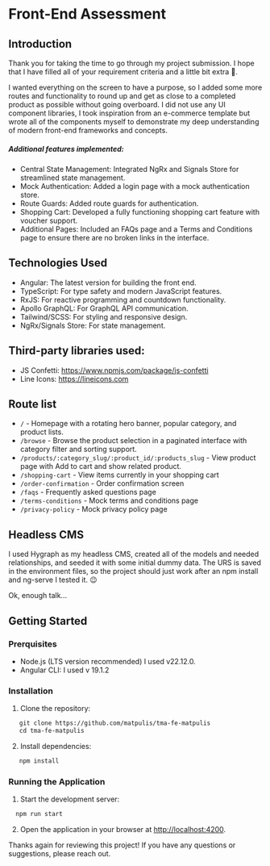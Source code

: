 # Front-End Assessment

## Introduction

Thank you for taking the time to go through my project submission. I hope that I have filled all of your requirement criteria and a little bit extra 🤖.

I wanted everything on the screen to have a purpose, so I added some more routes and functionality to round up and get as close to a completed product as possible without going overboard. I did not use any UI component libraries, I took inspiration from an e-commerce template but wrote all of the components myself to demonstrate my deep understanding of modern front-end frameworks and concepts.

##### Additional features implemented:

- Central State Management: Integrated NgRx and Signals Store for streamlined state management.
- Mock Authentication: Added a login page with a mock authentication store.
- Route Guards: Added route guards for authentication.
- Shopping Cart: Developed a fully functioning shopping cart feature with voucher support.
- Additional Pages: Included an FAQs page and a Terms and Conditions page to ensure there are no broken links in the interface.

## Technologies Used

- Angular: The latest version for building the front end.
- TypeScript: For type safety and modern JavaScript features.
- RxJS: For reactive programming and countdown functionality.
- Apollo GraphQL: For GraphQL API communication.
- Tailwind/SCSS: For styling and responsive design.
- NgRx/Signals Store: For state management.

## Third-party libraries used:

- JS Confetti: https://www.npmjs.com/package/js-confetti
- Line Icons: https://lineicons.com

## Route list

- `/` - Homepage with a rotating hero banner, popular category, and product lists.
- `/browse` - Browse the product selection in a paginated interface with category filter and sorting support.
- `/products/:category_slug/:product_id/:products_slug` - View product page with Add to cart and show related product.
- `/shopping-cart` - View items currently in your shopping cart
- `/order-confirmation` - Order confirmation screen
- `/faqs` - Frequently asked questions page
- `/terms-conditions` - Mock terms and conditions page
- `/privacy-policy` - Mock privacy policy page

## Headless CMS

I used Hygraph as my headless CMS, created all of the models and needed relationships, and seeded it with some initial dummy data. The URS is saved in the environment files, so the project should just work after an npm install and ng-serve I tested it. 😉

Ok, enough talk...

## Getting Started

### Prerquisites

- Node.js (LTS version recommended) I used v22.12.0.
- Angular CLI: I used v 19.1.2

### Installation

1. Clone the repository:

```bash
   git clone https://github.com/matpulis/tma-fe-matpulis
   cd tma-fe-matpulis
```

2. Install dependencies:

```bash
   npm install
```

### Running the Application

1. Start the development server:

```bash
  npm run start
```

2. Open the application in your browser at [http://localhost:4200](http://localhost:4200).

Thanks again for reviewing this project!
If you have any questions or suggestions, please reach out.
